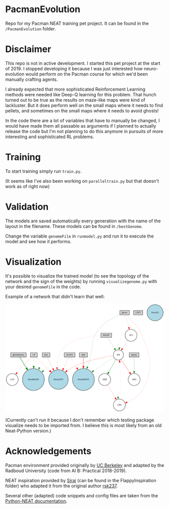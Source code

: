 # PacmanEvolution
Repo for my Pacman NEAT training pet project. It can be found in the `/PacmanEvolution` folder.

# Disclaimer
This repo is not in active development. I started this pet project at the start of 2019. I stopped developing it because I was just interested how neuro-evolution would perform on the Pacman course for which we'd been manually crafting agents.

I already expected that more sophisticated Reinforcement Learning methods were needed like Deep-Q learning for this problem. That hunch turned out to be true as the results on maze-like maps were kind of lackluster. But it does perform well on the small maps where it needs to find pellets, and sometimes on the small maps where it needs to avoid ghosts!

In the code there are a lot of variables that have to manually be changed, I would have made them all passable as arguments if I planned to actually release the code but I'm not planning to do this anymore in pursuits of more interesting and sophisticated RL problems. 

# Training
To start training simply run `train.py`.

(It seems like I've also been working on `paralleltrain.py` but that doesn't work as of right now)

# Validation
The models are saved automatically every generation with the name of the layout in the filename. These models can be found in `/bestGenome`.

Change the variable `genomeFile` in `runmodel.py` and run it to execute the model and see how it performs.

# Visualization
It's possible to visualize the trained model (to see the topology of the network and the sign of the weights) by running `visualizegenome.py` with your desired `genomeFile` in the code.

Example of a network that didn't learn that well:

![](PacmanEvolution/visualize/Digraph.gv.svg)

(Currently can't run it because I don't remember which testing package visualize needs to be imported from. I believe this is most likely from an old Neat-Python version.)

# Acknowledgements
Pacman environment provided originally by [UC Berkeley](http://ai.berkeley.edu/project_overview.html) and adapted by the Radboud University (code from AI B: Practical 2018-2019).

NEAT inspiration provided by [Siraj](https://github.com/llSourcell/neuroevolution-for-flappy-birds) (can be found in the FlappyInspiration folder) who adapted it from the original author [rsk237](https://github.com/rsk2327/NEAT_FlappyBird).

Several other (adapted) code snippets and config files are taken from the [Python-NEAT documentation](https://neat-python.readthedocs.io/en/latest/).
